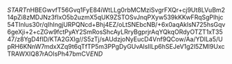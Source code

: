 $START$nHBEGwvfT56Gvq1FyE84iWtLLg0rbMCMziSvgrFXQr+cj9Ut8LVuBm214pZi8zMDJNz3fIxO5b2uzmX5qUK9ZSTOSvJnqPXyw539kKKwFRqSgPlhjc54TInlus30r/qIhIngjURPQNcd+Bhj4EZ/oLtSNEbcNB/+6x0aqAklsN725hsGqv6geXji+2+cZGw9fctPyAY2SmRosShcAyLRryBgprjrAqYQkqORdyOTZT1xT3547/z8YgD4fID/KTA2GXIg//S5zTj/sAUdzjoNyEucD4Vnf9QCow/Aa/YDlLa5/UpRH6KNnW7mdxXZq9t6qTfTP5m3PPgDyGUvAlsIILp6hSEJeV1g2l5ZMI9UxcTRAWXIQ87rAOIsPh47bmCV$END$